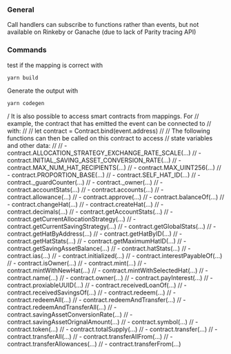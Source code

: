 ### General

Call handlers can subscribe to functions rather than events, but not available on Rinkeby or Ganache (due to lack of Parity tracing API)

### Commands

test if the mapping is correct with

`yarn build`

Generate the output with

`yarn codegen`

/ It is also possible to access smart contracts from mappings. For
// example, the contract that has emitted the event can be connected to
// with:
//
// let contract = Contract.bind(event.address)
//
// The following functions can then be called on this contract to access
// state variables and other data:
//
// - contract.ALLOCATION_STRATEGY_EXCHANGE_RATE_SCALE(...)
// - contract.INITIAL_SAVING_ASSET_CONVERSION_RATE(...)
// - contract.MAX_NUM_HAT_RECIPIENTS(...)
// - contract.MAX_UINT256(...)
// - contract.PROPORTION_BASE(...)
// - contract.SELF_HAT_ID(...)
// - contract.\_guardCounter(...)
// - contract.\_owner(...)
// - contract.accountStats(...)
// - contract.accounts(...)
// - contract.allowance(...)
// - contract.approve(...)
// - contract.balanceOf(...)
// - contract.changeHat(...)
// - contract.createHat(...)
// - contract.decimals(...)
// - contract.getAccountStats(...)
// - contract.getCurrentAllocationStrategy(...)
// - contract.getCurrentSavingStrategy(...)
// - contract.getGlobalStats(...)
// - contract.getHatByAddress(...)
// - contract.getHatByID(...)
// - contract.getHatStats(...)
// - contract.getMaximumHatID(...)
// - contract.getSavingAssetBalance(...)
// - contract.hatStats(...)
// - contract.ias(...)
// - contract.initialized(...)
// - contract.interestPayableOf(...)
// - contract.isOwner(...)
// - contract.mint(...)
// - contract.mintWithNewHat(...)
// - contract.mintWithSelectedHat(...)
// - contract.name(...)
// - contract.owner(...)
// - contract.payInterest(...)
// - contract.proxiableUUID(...)
// - contract.receivedLoanOf(...)
// - contract.receivedSavingsOf(...)
// - contract.redeem(...)
// - contract.redeemAll(...)
// - contract.redeemAndTransfer(...)
// - contract.redeemAndTransferAll(...)
// - contract.savingAssetConversionRate(...)
// - contract.savingAssetOrignalAmount(...)
// - contract.symbol(...)
// - contract.token(...)
// - contract.totalSupply(...)
// - contract.transfer(...)
// - contract.transferAll(...)
// - contract.transferAllFrom(...)
// - contract.transferAllowances(...)
// - contract.transferFrom(...)

